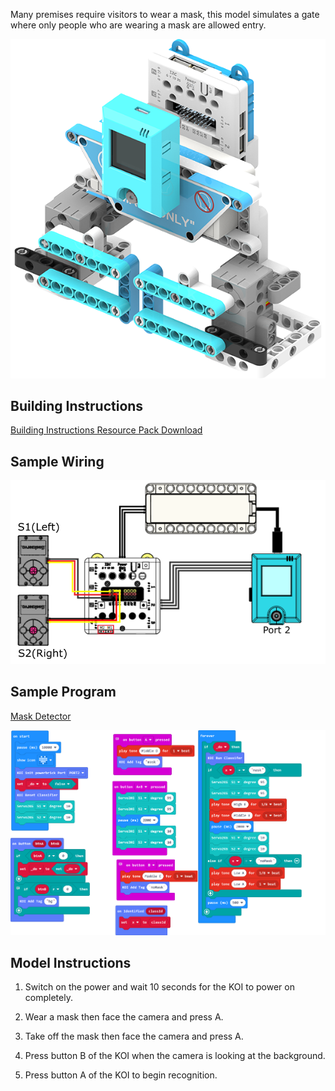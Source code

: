 Many premises require visitors to wear a mask, this model simulates a gate where only people who are wearing a mask are allowed entry.

![](./images/maskdoor.png)

## Building Instructions

[Building Instructions Resource Pack Download](https://bit.ly/AIHealthCareSetBuildingGuide)

## Sample Wiring

![](./sampleimages/maskdoorcon.png)

## Sample Program

[Mask Detector](https://makecode.microbit.org/_2t3CoUa389R0)

![](./sampleimages/maskdoorcode.png)

## Model Instructions

1. Switch on the power and wait 10 seconds for the KOI to power on completely.

2. Wear a mask then face the camera and press A.

3. Take off the mask then face the camera and press A.

4. Press button B of the KOI when the camera is looking at the background.

5. Press button A of the KOI to begin recognition.



